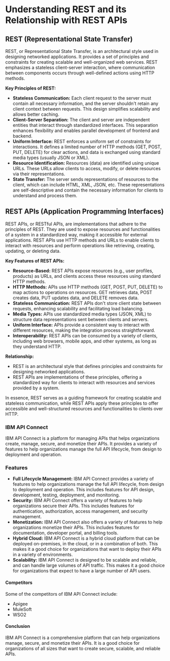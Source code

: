 # Understanding REST and its Relationship with REST APIs

## REST (Representational State Transfer)

REST, or Representational State Transfer, is an architectural style used in designing networked applications. It provides a set of principles and constraints for creating scalable and well-organized web services. REST emphasizes a stateless client-server interaction, where communication between components occurs through well-defined actions using HTTP methods.

**Key Principles of REST:**
- **Stateless Communication:** Each client request to the server must contain all necessary information, and the server shouldn't retain any client context between requests. This design simplifies scalability and allows better caching.
- **Client-Server Separation:** The client and server are independent entities that interact through standardized interfaces. This separation enhances flexibility and enables parallel development of frontend and backend.
- **Uniform Interface:** REST enforces a uniform set of constraints for interactions. It defines a limited number of HTTP methods (GET, POST, PUT, DELETE) for clear actions, and data is exchanged using standard media types (usually JSON or XML).
- **Resource Identification:** Resources (data) are identified using unique URLs. These URLs allow clients to access, modify, or delete resources via their representations.
- **State Transfer:** The server sends representations of resources to the client, which can include HTML, XML, JSON, etc. These representations are self-descriptive and contain the necessary information for clients to understand and process them.

## REST APIs (Application Programming Interfaces)

REST APIs, or RESTful APIs, are implementations that adhere to the principles of REST. They are used to expose resources and functionalities of a system in a standardized way, making it accessible for external applications. REST APIs use HTTP methods and URLs to enable clients to interact with resources and perform operations like retrieving, creating, updating, or deleting data.

**Key Features of REST APIs:**
- **Resource-Based:** REST APIs expose resources (e.g., user profiles, products) as URLs, and clients access these resources using standard HTTP methods.
- **HTTP Methods:** APIs use HTTP methods (GET, POST, PUT, DELETE) to map actions to operations on resources. GET retrieves data, POST creates data, PUT updates data, and DELETE removes data.
- **Stateless Communication:** REST APIs don't store client state between requests, enhancing scalability and facilitating load balancing.
- **Media Types:** APIs use standardized media types (JSON, XML) to structure data representations sent between clients and servers.
- **Uniform Interface:** APIs provide a consistent way to interact with different resources, making the integration process straightforward.
- **Interoperability:** REST APIs can be consumed by a variety of clients, including web browsers, mobile apps, and other systems, as long as they understand HTTP.

**Relationship:**
- REST is an architectural style that defines principles and constraints for designing networked applications.
- REST APIs are implementations of these principles, offering a standardized way for clients to interact with resources and services provided by a system.

In essence, REST serves as a guiding framework for creating scalable and stateless communication, while REST APIs apply these principles to offer accessible and well-structured resources and functionalities to clients over HTTP.


### IBM API Connect

IBM API Connect is a platform for managing APIs that helps organizations create, manage, secure, and monetize their APIs. It provides a variety of features to help organizations manage the full API lifecycle, from design to deployment and operation.

### Features

- **Full Lifecycle Management:** IBM API Connect provides a variety of features to help organizations manage the full API lifecycle, from design to deployment and operation. This includes features for API design, development, testing, deployment, and monitoring.
- **Security:** IBM API Connect offers a variety of features to help organizations secure their APIs. This includes features for authentication, authorization, access management, and security management.
- **Monetization:** IBM API Connect also offers a variety of features to help organizations monetize their APIs. This includes features for documentation, developer portal, and billing tools.
- **Hybrid Cloud:** IBM API Connect is a hybrid cloud platform that can be deployed on-premises, in the cloud, or in a combination of both. This makes it a good choice for organizations that want to deploy their APIs in a variety of environments.
- **Scalability:** IBM API Connect is designed to be scalable and reliable, and can handle large volumes of API traffic. This makes it a good choice for organizations that expect to have a large number of API users.

#### Competitors

Some of the competitors of IBM API Connect include:

- Apigee
- MuleSoft
- WSO2

#### Conclusion

IBM API Connect is a comprehensive platform that can help organizations manage, secure, and monetize their APIs. It is a good choice for organizations of all sizes that want to create secure, scalable, and reliable APIs.
